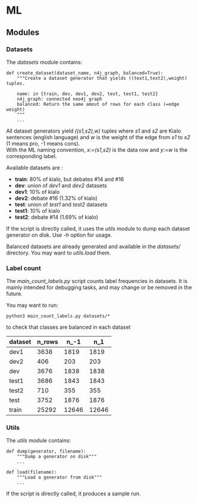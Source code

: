 # ML

## Modules

### Datasets

The *datasets* module contains:

	def create_dataset(dataset_name, n4j_graph, balanced=True):
	    """Create a dataset generator that yields ((text1,text2),weight) tuples.
	    
	    name: in {train, dev, dev1, dev2, test, test1, test2}
	    n4j_graph: connected neo4j graph
	    balanced: Return the same amout of rows for each class (=edge weight)
		"""
	    ...

All dataset generators yield *((s1,s2),w)* tuples where *s1* and *s2* are Kialo sentences (english language) and *w* is the weight of the edge from *s1* to *s2* (1 means pro, -1 means cons).  
With the ML naming convention, *x:=(s1,s2)* is the data row and *y:=w* is the corresponding label.

Available datasets are :

- **train**: 80% of kialo, but debates #14 and #16
- **dev**: union of *dev1* and *dev2* datasets
- **dev1**: 10% of kialo
- **dev2**: debate #16 (1.32% of kialo)
- **test**: union of *test1* and *test2* datasets
- **test1**: 10% of kialo
- **test2**: debate #14 (1.69% of kialo)

If the script is directly called, it uses the *utils* module to dump each dataset generator on disk. Use *-h* option for usage.

Balanced datasets are already generated and available in the  *datasets/* directory. You may want to *utils.load* them.



### Label count

The *main_count_labels.py* script counts label frequencies in datasets. It is mainly intended for debugging tasks, and may change or be removed in the future.

You may want to run:

	python3 main_count_labels.py datasets/*

to check that classes are balanced in each dataset

|dataset|n_rows|n_-1|n_1|
| --- | --- | --- | --- |
|dev1|3638|1819|1819|
|dev2|406|203|203|
|dev|3676|1838|1838|
|test1|3686|1843|1843|
|test2|710|355|355|
|test|3752|1876|1876|
|train|25292|12646|12646|



### Utils

The *utils* module contains:

	def dump(generator, filename):
	    """Dump a generator on disk"""
	    ...

	def load(filename):
	    """Load a generator from disk"""
	    ...

If the script is directly called, it produces a sample run.

